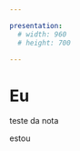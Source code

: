 ```yaml
---

presentation:
  # width: 960
  # height: 700

---
```


<!-- slide  -->
# Eu
<!-- slide  -->
teste da nota
<!-- slide vertical=true -->
estou
